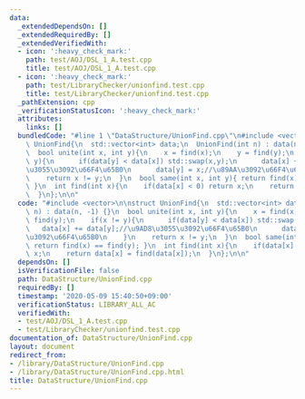 ```yaml
---
data:
  _extendedDependsOn: []
  _extendedRequiredBy: []
  _extendedVerifiedWith:
  - icon: ':heavy_check_mark:'
    path: test/AOJ/DSL_1_A.test.cpp
    title: test/AOJ/DSL_1_A.test.cpp
  - icon: ':heavy_check_mark:'
    path: test/LibraryChecker/unionfind.test.cpp
    title: test/LibraryChecker/unionfind.test.cpp
  _pathExtension: cpp
  _verificationStatusIcon: ':heavy_check_mark:'
  attributes:
    links: []
  bundledCode: "#line 1 \"DataStructure/UnionFind.cpp\"\n#include <vector>\n\nstruct\
    \ UnionFind{\n  std::vector<int> data;\n  UnionFind(int n) : data(n, -1) {}\n\
    \  bool unite(int x, int y){\n    x = find(x);\n    y = find(y);\n    if(x !=\
    \ y){\n      if(data[y] < data[x]) std::swap(x,y);\n      data[x] += data[y];//\u9AD8\
    \u3055\u3092\u66F4\u65B0\n      data[y] = x;//\u89AA\u3092\u66F4\u65B0\n    }\n\
    \    return x != y;\n  }\n  bool same(int x, int y){ return find(x) == find(y);\
    \ }\n  int find(int x){\n    if(data[x] < 0) return x;\n    return data[x] = find(data[x]);\n\
    \  }\n};\n\n"
  code: "#include <vector>\n\nstruct UnionFind{\n  std::vector<int> data;\n  UnionFind(int\
    \ n) : data(n, -1) {}\n  bool unite(int x, int y){\n    x = find(x);\n    y =\
    \ find(y);\n    if(x != y){\n      if(data[y] < data[x]) std::swap(x,y);\n   \
    \   data[x] += data[y];//\u9AD8\u3055\u3092\u66F4\u65B0\n      data[y] = x;//\u89AA\
    \u3092\u66F4\u65B0\n    }\n    return x != y;\n  }\n  bool same(int x, int y){\
    \ return find(x) == find(y); }\n  int find(int x){\n    if(data[x] < 0) return\
    \ x;\n    return data[x] = find(data[x]);\n  }\n};\n\n"
  dependsOn: []
  isVerificationFile: false
  path: DataStructure/UnionFind.cpp
  requiredBy: []
  timestamp: '2020-05-09 15:40:50+09:00'
  verificationStatus: LIBRARY_ALL_AC
  verifiedWith:
  - test/AOJ/DSL_1_A.test.cpp
  - test/LibraryChecker/unionfind.test.cpp
documentation_of: DataStructure/UnionFind.cpp
layout: document
redirect_from:
- /library/DataStructure/UnionFind.cpp
- /library/DataStructure/UnionFind.cpp.html
title: DataStructure/UnionFind.cpp
---
```

